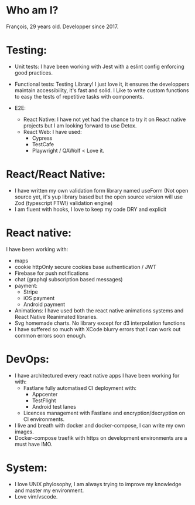 # Who am I?
François, 29 years old.
Developper since 2017. 


# Testing:
  * Unit tests: I have been working with Jest with a eslint config enforcing good practices.

  * Functional tests: Testing Library! I just love it, it ensures the developpers maintain accessibility, it's fast and solid.
  I Like to write custom functions to easy the tests of repetitive tasks with components.

  * E2E:
    * React Native: I have not yet had the chance to try it on React native projects but I am looking forward to use Detox.
    * React Web: I have used:
      * Cypress
      * TestCafe
      * Playwright / QAWolf < Love it.

# React/React Native:
  * I have written my own validation form library named useForm (Not open source yet, it's yup library based but the open source version will use Zod (typescript FTW!) validation engine)
  * I am fluent with hooks, I love to keep my code DRY and explicit

# React native:
  I have been working with:
  * maps
  * cookie httpOnly secure cookies base authentication / JWT
  * Firebase for push notifications
  * chat (graphql subscription based messages)
  * payment:
    * Stripe
    * iOS payment
    * Android payment
  * Animations: I have used both the react native animations systems and React Native Reanimated libraries.
  * Svg homemade charts. No library except for d3 interpolation functions
  * I have suffered so much with XCode blurry errors that I can work out common errors soon enough.

# DevOps:
  * I have architectured every react native apps I have been working for with:
    * Fastlane fully automatised CI deployment with:
      * Appcenter
      * TestFlight
      * Android test lanes
    * Licences management with Fastlane and encryption/decryption on CI environments.
  * I live and breath with docker and docker-compose, I can write my own images.
  * Docker-compose traefik with https on development environments are a must have IMO.

# System:
  * I love UNIX phylosophy, I am always trying to improve my knowledge and master my environment.
  * Love vim/vscode.
